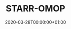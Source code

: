 ---
title: "STARR-OMOP"
subtitle: ""
summary: "STAnford medicine Research data Repository,” a clinical data warehouse containing live Epic data from Stanford Health Care, the Stanford Children’s Hospital, the University Healthcare Alliance and Packard Children's Health Alliance clinics and other auxiliary data from Hospital applications such as radiology PACS. STARR platform is developed and operated by Stanford Medicine Research IT team and is made possible by Stanford School of Medicine Research Office."
owners:
  - organisation: "Stanford University"
    lead: "Jose Posada"
    alternate: "Priya Desai"
country: "USA"
source_types: 
    - "General practice electronic health records"
    - " Inpatient Hospital electronic health records"
omop: "CDM v5.3"
dbms: "Google BigQuery"
patient_count: "2.9m"
has_covid: "Y"
first_time: "No"
data_history: "01/07/2008 - 23/02/2020"
references: ["https://arxiv.org/abs/2003.10534"]

authors: 
    - "Jose Posada"
    - "Priya Desai"
tags: []
categories: ["dataset"]
date: 2020-03-28T00:00:00+01:00
lastmod: 2020-03-28T00:00:00+01:00
featured: false
draft: false

links:
    - icon: globe
      icon_pack: fas
      name: More information
      url: ""
image:
      placement: 1
      caption: ""
      focal_point: ""
      preview_only: false
      alt_text: ""
projects: []
---